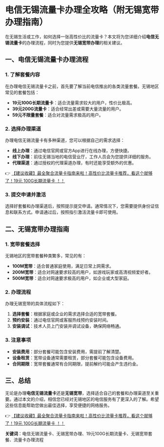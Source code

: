 # 电信无锡流量卡办理全攻略（附无锡宽带办理指南）

在无锡生活或工作，如何选择一张高性价比的流量卡？本文将为您详细介绍**电信无锡流量卡**的办理流程，同时为您提供**无锡宽带办理**的相关建议。

## 一、电信无锡流量卡办理流程

### 1. 了解套餐内容
在办理电信无锡流量卡之前，首先要了解当前电信推出的各类流量套餐。无锡地区常见的套餐包括：
- **19元100G长期流量卡**：适合流量需求较大的用户，性价比极高。
- **39元200G流量卡**：适合经常出差或需要大量流量的用户。
- **59元不限量套餐**：适合对流量需求极高的用户。

### 2. 选择办理渠道
办理电信无锡流量卡有多种渠道，您可以根据自己的需求选择：
- **线上办理**：通过电信官网或官方App进行在线办理，方便快捷。
- **线下办理**：前往无锡当地的电信营业厅，工作人员会为您提供详细的服务。
- **代理渠道**：通过授权的代理渠道办理，有时还能享受额外的优惠。

👉 [【建议收藏】最全聚合流量卡指南来啦！高性价比流量卡推荐，看这个就够了！19元 100G长期流量卡 ！！](https://bit.ly/Liuliangka)

### 3. 提交申请并激活
选择好套餐和办理渠道后，按照提示提交申请。通常情况下，您需要提供身份证信息和联系方式。申请通过后，按照指引激活流量卡即可使用。

## 二、无锡宽带办理指南

### 1. 宽带套餐选择
无锡地区的宽带套餐种类繁多，常见的有：
- **100M宽带**：适合普通家庭使用，满足日常上网需求。
- **200M宽带**：适合对网速要求较高的用户，如游戏玩家或高清视频爱好者。
- **500M宽带**：适合对网速要求极高的用户，如企业或大型家庭。

### 2. 办理流程
办理无锡宽带的具体流程如下：
1. **选择套餐**：根据家庭或企业的需求选择合适的宽带套餐。
2. **预约安装**：通过电信官网或客服热线预约安装时间。
3. **安装调试**：技术人员上门安装并调试设备，确保网络畅通。

### 3. 注意事项
- **安装费用**：部分套餐可能包含安装费用，需提前了解清楚。
- **设备租赁**：宽带设备通常需要租赁，部分套餐可能包含设备费用。
- **合同期限**：宽带套餐通常有合同期限，提前解约可能会产生违约金。

## 三、总结

无论是办理**电信无锡流量卡**还是**无锡宽带**，选择适合自己的套餐和办理渠道至关重要。通过本文的介绍，相信您已经对无锡地区的电信服务有了更深入的了解。希望这些信息能帮助您做出最佳选择，享受便捷的网络服务。

👉 [【建议收藏】最全聚合流量卡指南来啦！高性价比流量卡推荐，看这个就够了！19元 100G长期流量卡 ！！](https://bit.ly/Liuliangka)

**关键词**：电信无锡流量卡、无锡宽带办理、19元100G长期流量卡、无锡宽带套餐、流量卡办理流程
